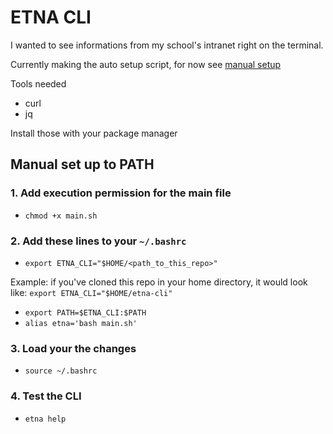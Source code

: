 # ETNA CLI

I wanted to see informations from my school's intranet right on the terminal.

Currently making the auto setup script, for now see [manual setup](#manual-set-up-to-path)

Tools needed

- curl
- jq

Install those with your package manager

## Manual set up to PATH

### 1. Add execution permission for the main file

- `chmod +x main.sh`

### 2. Add these lines to your `~/.bashrc`

- `export ETNA_CLI="$HOME/<path_to_this_repo>"`

Example: if you've cloned this repo in your home directory, it would look like:
`export ETNA_CLI="$HOME/etna-cli"`

- `export PATH=$ETNA_CLI:$PATH`
- `alias etna='bash main.sh'`

### 3. Load your the changes

- `source ~/.bashrc`

### 4. Test the CLI

- `etna help`
